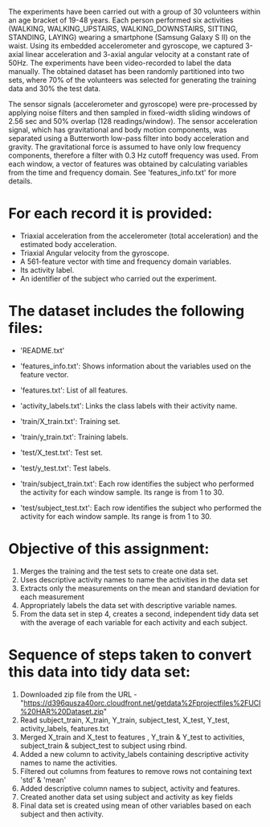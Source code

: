 
The experiments have been carried out with a group of 30 volunteers within an age bracket of 19-48 years. Each person performed six activities (WALKING, WALKING_UPSTAIRS, WALKING_DOWNSTAIRS, SITTING, STANDING, LAYING) wearing a smartphone (Samsung Galaxy S II) on the waist. Using its embedded accelerometer and gyroscope, we captured 3-axial linear acceleration and 3-axial angular velocity at a constant rate of 50Hz. The experiments have been video-recorded to label the data manually. The obtained dataset has been randomly partitioned into two sets, where 70% of the volunteers was selected for generating the training data and 30% the test data. 

The sensor signals (accelerometer and gyroscope) were pre-processed by applying noise filters and then sampled in fixed-width sliding windows of 2.56 sec and 50% overlap (128 readings/window). The sensor acceleration signal, which has gravitational and body motion components, was separated using a Butterworth low-pass filter into body acceleration and gravity. The gravitational force is assumed to have only low frequency components, therefore a filter with 0.3 Hz cutoff frequency was used. From each window, a vector of features was obtained by calculating variables from the time and frequency domain. See 'features_info.txt' for more details. 

For each record it is provided:
======================================

- Triaxial acceleration from the accelerometer (total acceleration) and the estimated body acceleration.
- Triaxial Angular velocity from the gyroscope. 
- A 561-feature vector with time and frequency domain variables. 
- Its activity label. 
- An identifier of the subject who carried out the experiment.

The dataset includes the following files:
=========================================

- 'README.txt'

- 'features_info.txt': Shows information about the variables used on the feature vector.

- 'features.txt': List of all features.

- 'activity_labels.txt': Links the class labels with their activity name.

- 'train/X_train.txt': Training set.

- 'train/y_train.txt': Training labels.

- 'test/X_test.txt': Test set.

- 'test/y_test.txt': Test labels.

- 'train/subject_train.txt': Each row identifies the subject who performed the activity for each window sample. Its range is from 1 to 30. 

- 'test/subject_test.txt': Each row identifies the subject who performed the activity for each window sample. Its range is from 1 to 30. 

Objective of this assignment:
=============================

1. Merges the training and the test sets to create one data set.
2. Uses descriptive activity names to name the activities in the data set
3. Extracts only the measurements on the mean and standard deviation for each measurement
4. Appropriately labels the data set with descriptive variable names.
5. From the data set in step 4, creates a second, independent tidy data set with the average of each variable for each activity and each subject.

Sequence of steps taken to convert this data into tidy data set:
================================================================

1. Downloaded zip file from the URL - "https://d396qusza40orc.cloudfront.net/getdata%2Fprojectfiles%2FUCI%20HAR%20Dataset.zip"
2. Read subject_train, X_train, Y_train, subject_test, X_test, Y_test, activity_labels, features.txt
3. Merged X_train and X_test to features , Y_train & Y_test to activities, subject_train & subject_test to subject using rbind.
4. Added a new column to activity_labels containing descriptive activity names to name the activities.
5. Filtered out columns from features to remove rows not containing text 'std' & 'mean'
6. Added descriptive column names to subject, activity and features.
7. Created another data set using subject and activity as key fields
8. Final data set is created using mean of other variables based on each subject and then activity. 